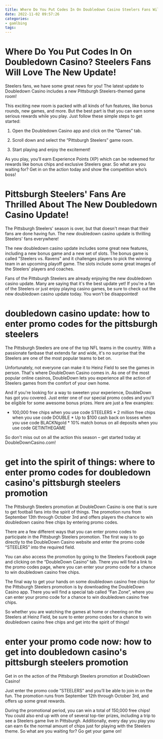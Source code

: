 ```yaml
---
title: Where Do You Put Codes In On Doubledown Casino Steelers Fans Will Love The New Update!
date: 2022-11-02 09:57:26
categories:
- gamlbing
tags:
---
```



#  Where Do You Put Codes In On Doubledown Casino? Steelers Fans Will Love The New Update!

 Steelers fans, we have some great news for you! The latest update to Doubledown Casino includes a new Pittsburgh Steelers-themed game room!

This exciting new room is packed with all kinds of fun features, like bonus rounds, new games, and more. But the best part is that you can earn some serious rewards while you play. Just follow these simple steps to get started:

1. Open the Doubledown Casino app and click on the “Games” tab.

2. Scroll down and select the “Pittsburgh Steelers” game room.

3. Start playing and enjoy the excitement!

As you play, you’ll earn Experience Points (XP) which can be redeemed for rewards like bonus chips and exclusive Steelers gear. So what are you waiting for? Get in on the action today and show the competition who’s boss!

#  Pittsburgh Steelers' Fans Are Thrilled About The New Doubledown Casino Update! 

The Pittsburgh Steelers' season is over, but that doesn't mean that their fans are done having fun. The new doubledown casino update is thrilling Steelers' fans everywhere!

The new doubledown casino update includes some great new features, including a new bonus game and a new set of slots. The bonus game is called "Steelers vs. Ravens" and it challenges players to pick the winning team in an upcoming playoff game. The slots include some great images of the Steelers' players and coaches.

Fans of the Pittsburgh Steelers are already enjoying the new doubledown casino update. Many are saying that it's the best update yet! If you're a fan of the Steelers or just enjoy playing casino games, be sure to check out the new doubledown casino update today. You won't be disappointed!

#  doubledown casino update: how to enter promo codes for the pittsburgh steelers 

The Pittsburgh Steelers are one of the top NFL teams in the country. With a passionate fanbase that extends far and wide, it's no surprise that the Steelers are one of the most popular teams to bet on.

Unfortunately, not everyone can make it to Heinz Field to see the games in person. That's where DoubleDown Casino comes in. As one of the most popular online casinos, DoubleDown lets you experience all the action of Steelers games from the comfort of your own home.

And if you're looking for a way to sweeten your experience, DoubleDown has got you covered. Just enter one of our special promo codes and you'll be eligible for some awesome bonus prizes. Here are just a few examples:

* 100,000 free chips when you use code STEELERS * 2 million free chips when you use code DOUBLE * Up to $100 cash back on losses when you use code BLACKNgold * 10% match bonus on all deposits when you use code GETINTHEGAME

So don't miss out on all the action this season – get started today at DoubleDownCasino.com!

#  get into the spirit of things: where to enter promo codes for doubledown casino's pittsburgh steelers promotion 

The Pittsburgh Steelers promotion at DoubleDown Casino is one that is sure to get football fans into the spirit of things. The promotion runs from September 13th through October 3rd and offers players the chance to win doubledown casino free chips by entering promo codes.

There are a few different ways that you can enter promo codes to participate in the Pittsburgh Steelers promotion. The first way is to go directly to the DoubleDown Casino website and enter the promo code “STEELERS” into the required field.

You can also access the promotion by going to the Steelers Facebook page and clicking on the “DoubleDown Casino” tab. There you will find a link to the promo codes page, where you can enter your promo code for a chance to win doubledown casino free chips.

The final way to get your hands on some doubledown casino free chips for the Pittsburgh Steelers promotion is by downloading the DoubleDown Casino app. There you will find a special tab called “Fan Zone”, where you can enter your promo code for a chance to win doubledown casino free chips.

So whether you are watching the games at home or cheering on the Steelers at Heinz Field, be sure to enter promo codes for a chance to win doubledown casino free chips and get into the spirit of things!

#  enter your promo code now: how to get into doubledown casino's pittsburgh steelers promotion

Get in on the action of the Pittsburgh Steelers promotion at DoubleDown Casino!

Just enter the promo code “STEELERS” and you’ll be able to join in on the fun. The promotion runs from September 12th through October 3rd, and offers up some great rewards.

During the promotional period, you can win a total of 150,000 free chips! You could also end up with one of several top-tier prizes, including a trip to see a Steelers game live in Pittsburgh. Additionally, every day you play you can earn 6x the normal amount of chips just for playing with the Steelers theme. So what are you waiting for? Go get your game on!